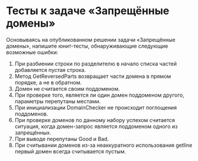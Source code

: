 # Тесты к задаче «Запрещённые домены»

Основываясь на опубликованном решении задачи «Запрещённые домены», напишите юнит-тесты, обнаруживающие следующие возможные ошибки:
1. При разбиении строки по разделителю в начало списка частей добавляется пустая строка.
1. Метод GetReversedParts возвращает части домена в прямом порядке, а не в обратном.
1. Домен не считается своим поддоменом.
1. При проверке того, является ли один домен поддоменом другого, параметры перепутаны местами.
1. При инициализации DomainChecker не происходит поглощения поддоменов.
1. При проверке доменов по данному набору успехом считается ситуация, когда домен-запрос является поддоменом одного из запрещённых.
1. При выводе перепутаны Good и Bad.
1. При считывании доменов из-за неаккуратного использования getline первый домен всегда считывается пустым.
